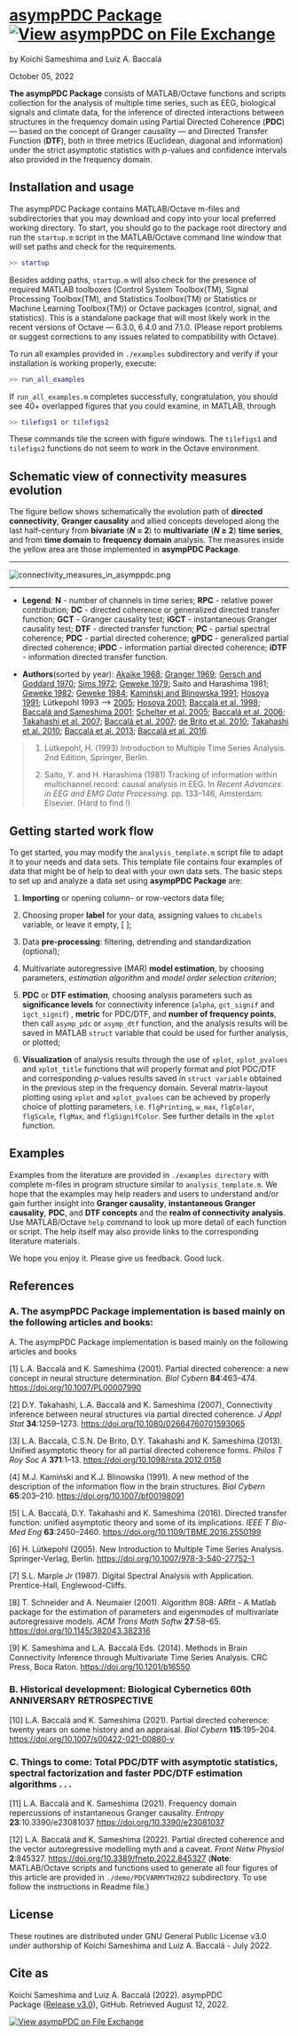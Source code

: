 # [asympPDC Package ](https://github.com/asymppdc/asympPDC) [![View asympPDC on File Exchange](https://www.mathworks.com/matlabcentral/images/matlab-file-exchange.svg)](https://www.mathworks.com/matlabcentral/fileexchange/116290-asymppdc)

by Koichi Sameshima and Luiz A. Baccalá

October 05, 2022

**The asympPDC Package** consists of MATLAB/Octave functions and scripts collection for the analysis of 
multiple time series, such as EEG, biological signals and climate data, for the inference of directed interactions between structures in the frequency domain using Partial Directed Coherence (**PDC**) — based on the concept of Granger causality — and Directed Transfer Function (**DTF**), both in three metrics (Euclidean, diagonal and information) under
the strict asymptotic statistics with *p*-values and confidence intervals also provided in the frequency domain.

## Installation and usage

The asympPDC Package contains MATLAB/Octave m-files and subdirectories that you may download and copy into your local preferred working directory. To start, you should go to the package root directory and run the `startup.m` script in the MATLAB/Octave command line window that will set paths and check for the requirements.

```matlab
>> startup
```

Besides adding paths, `startup.m` will also check for the presence of required MATLAB toolboxes (Control System
 Toolbox(TM), Signal Processing Toolbox(TM), and Statistics Toolbox(TM) or Statistics or Machine Learning Toolbox(TM)) or Octave packages (control, signal, and statistics). This is a standalone package that will most likely work in the recent versions of Octave — 6.3.0, 6.4.0 and 7.1.0. (Please report problems or suggest corrections to any issues related to compatibility with Octave).

To run all examples provided in `./examples` subdirectory and verify if your installation is working properly, execute:

```matlab
>> run_all_examples
```

If `run_all_examples.m` completes successfully, congratulation, you should see 40+ overlapped figures that you could examine, in MATLAB, through

```matlab
>> tilefigs1 or tilefigs2
```

These commands tile the screen with figure windows. The `tilefigs1` and `tilefigs2` functions do not seem to work in the Octave environment.

## Schematic view of connectivity measures evolution

The figure bellow shows schematically the evolution path of **directed connectivity**, **Granger causality** and allied concepts developed along the last half-century from **bivariate** (***N* = 2**) to **multivariate** (***N* ≥ 2**) **time series**, and from **time domain** to **frequency domain** analysis. The measures inside the yellow area are those implemented in **asympPDC Package**.

***

![connectivity_measures_in_asymppdc.png](./connectivity_measures_in_asymppdc_ge2.png)

***

* **Legend**: **N** - number of channels in time series; **RPC** - relative power contribution; **DC** - directed coherence or generalized directed transfer function; **GCT** - Granger causality test; **iGCT** - instantaneous Granger causality test; **DTF** - directed transfer function; **PC** - partial spectral coherence; **PDC** - partial directed coherence; **gPDC** - generalized partial directed coherence; **iPDC** - information partial directed coherence; **iDTF** - information directed transfer function.

* **Authors**(sorted by year): [Akaike 1968](https://doi.org/10.1007/BF02911655); [Granger 1969](https://www.jstor.org/stable/1912791); [Gersch and Goddard 1970](https://doi.org/10.1126/science.169.3946.701); [Sims 1972](https://www.jstor.org/stable/1806097); [Geweke 1979](https://doi.org/10.1016/0304-4076(78)90067-2); Saito and Harashima 1981; [Geweke 1982](https://doi.org/10.2307/2287238); [Geweke 1984](https://doi.org/10.2307/2288723); [Kamiński and Blinowska 1991](https://doi.org/10.1007/bf00198091); [Hosoya 1991](https://doi.org/10.1007/BF01192551); Lütkepohl 1993 --> [2005](https://doi.org/10.1007/978-3-540-27752-1); [Hosoya 2001](https://doi.org/10.1111/1467-9892.00240); [Baccalá et al. 1998](https://www.researchgate.net/publication/245464851); [Baccalá and Sameshima 2001](https://doi.org/10.1007/PL00007990); [Schelter et al. 2005](https://doi.org/10.1016/j.jneumeth.2005.09.001); [Baccalá et al. 2006](https://doi.org/10.1002/9783527609970.ch16); [Takahashi et al. 2007](https://doi.org/10.1080/02664760701593065); [Baccalá et al. 2007](https://doi.org/10.1109/ICDSP.2007.4288544); [de Brito et al. 2010](https://doi.org/10.1109/IEMBS.2010.5626856); [Takahashi et al. 2010](https://doi.org/10.1007/s00422-010-0410-x); [Baccalá et al. 2013](https://doi.org/10.1098/rsta.2012.0158); [Baccalá et al. 2016](https://doi.org/10.1109/TBME.2016.2550199).

> 1. Lütkepohl, H. (1993) Introduction to Multiple Time Series Analysis. 2nd Edition, Springer, Berlin.
> 
> 2. Saito, Y. and H. Harashima (1981) Tracking of information within multichannel record: causal analysis in EEG. In *Recent Advances in EEG and EMG Data Processing.* pp. 133–146, Amsterdam: Elsevier. (Hard to find !)

## Getting started work flow

To get started, you may modify the `analysis_template.m` script file to adapt it to your needs and data sets. This template file
 contains four examples of data that might be of help to deal with your 
own data sets. The basic steps to set up and analyze a data set using **asympPDC Package** are:

1. **Importing** or opening  column- or row-vectors data file;

2. Choosing proper **label** for your data, assigning values to `chLabels` variable, or leave it empty, [ ];

3. Data **pre-processing**: filtering, detrending and standardization (optional);

4. Multivariate autoregressive (MAR) **model estimation**, by 
   choosing parameters, *estimation algorithm* and *model order selection 
   criterion*;

5. **PDC** or **DTF estimation**, choosing analysis parameters such as **significance levels** for connectivity inference (`alpha`, `gct_signif` and `igct_signif`) , **metric** for PDC/DTF, and **number of frequency points**, then call `asymp_pdc` or `asymp_dtf` function, and the analysis results will be saved in MATLAB `struct` variable that could be used for  further analysis, or plotted;

6. **Visualization** of analysis results through the use of `xplot`, `xplot_pvalues` and `xplot_title` functions that will properly format and plot PDC/DTF and corresponding *p*-values results saved in `struct variable` obtained in the previous step in the frequency domain.  Several matrix-layout plotting using `xplot` and `xplot_pvalues` can be achieved by properly choice of plotting parameters, i.e. `flgPrinting`, `w_max`, `flgColor`, `flgScale`, `flgMax`, and `flgSignifColor`. See further details in the `xplot` function.

## Examples

Examples from the literature are provided in `./examples directory` with complete m-files in program structure similar to `analysis_template.m`.
 We hope that the examples may help readers and users to understand 
and/or gain further insight into **Granger causality**, **instantaneous 
Granger causality**, **PDC**, and **DTF concepts** and the **realm of connectivity 
analysis**. Use MATLAB/Octave `help` command to look up more 
detail of each function or script. The help itself may also provide 
links to the corresponding literature materials.

We hope you enjoy it. Please give us feedback. Good luck.

## References

### A. The asympPDC Package implementation is based mainly on the following articles and books:

A. The asympPDC Package implementation is based mainly on the following articles and books

[1] L.A. Baccalá and K. Sameshima (2001). Partial directed coherence: a new concept
in neural structure determination. *Biol Cybern* **84**:463–474. https://doi.org/10.1007/PL00007990

[2] D.Y. Takahashi, L.A. Baccalá and K. Sameshima (2007), Connectivity inference
between neural structures via partial directed coherence. *J Appl Stat* **34**:1259–1273. https://doi.org/10.1080/02664760701593065

[3] L.A. Baccalá, C.S.N. De Brito, D.Y. Takahashi and K. Sameshima (2013). Unified
asymptotic theory for all partial directed coherence forms. *Philos T Roy
Soc A* **371**:1–13. https://doi.org/10.1098/rsta.2012.0158

[4] M.J. Kamiński and K.J. Blinowska (1991). A new method of the description of the
information flow in the brain structures. *Biol Cybern* **65**:203–210. https://doi.org/10.1007/bf00198091

[5] L.A. Baccalá, D.Y. Takahashi and K. Sameshima (2016). Directed transfer
function: unified asymptotic theory and some of its implications. *IEEE T
Bio-Med Eng* **63**:2450–2460. https://doi.org/10.1109/TBME.2016.2550199

[6] H. Lütkepohl (2005). New Introduction to Multiple Time Series Analysis.
Springer-Verlag, Berlin. https://doi.org/10.1007/978-3-540-27752-1

[7] S.L. Marple Jr (1987). Digital Spectral Analysis with Application.
Prentice-Hall, Englewood-Cliffs.

[8] T. Schneider and A. Neumaier (2001). Algorithm 808: ARfit - A Matlab package
for the estimation of parameters and eigenmodes of
multivariate autoregressive models. *ACM Trans Math
Softw* **27**:58–65. https://doi.org/10.1145/382043.382316

[9] K. Sameshima and L.A. Baccalá Eds. (2014). Methods in Brain Connectivity
Inference through Multivariate Time Series Analysis. CRC Press, Boca Raton. https://doi.org/10.1201/b16550

### B. Historical development: Biological Cybernetics 60th ANNIVERSARY RETROSPECTIVE

[10] L.A. Baccalá and K. Sameshima (2021). Partial directed coherence: twenty years on some history and an
appraisal. *Biol Cybern* **115**:195–204. https://doi.org/10.1007/s00422-021-00880-y

### C. Things to come: Total PDC/DTF with asymptotic statistics, spectral factorization and faster PDC/DTF estimation algorithms . . .

[11] L.A. Baccalá and K. Sameshima (2021). Frequency domain repercussions of instantaneous
Granger causality. *Entropy* **23**:10.3390/e23081037  https://doi.org/10.3390/e23081037

[12] L.A. Baccalá and K. Sameshima (2022). Partial directed coherence and the vector autoregressive modelling myth and a 
caveat. *Front Netw Physiol* **2**:845327. https://doi.org/10.3389/fnetp.2022.845327 (**Note**: MATLAB/Octave scripts and functions used to generate all four figures of this article are provided in `./demo/PDCVARMYTH2022` subdirectory. To use follow the instructions in Readme file.)

## License

These routines are distributed under GNU General Public License v3.0 under authorship of Koichi Sameshima and Luiz A. Baccalá - July 2022.

## Cite as

Koichi Sameshima and Luiz A. Baccalá (2022). asympPDC Package ([Release v3.0](https://github.com/asymppdc/asympPDC/releases/tag/v3.0.1)), GitHub. Retrieved August 12, 2022.

[![View asympPDC on File Exchange](https://www.mathworks.com/matlabcentral/images/matlab-file-exchange.svg)](https://www.mathworks.com/matlabcentral/fileexchange/116290-asymppdc)
